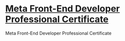# [Meta Front-End Developer Professional Certificate](http://www.example.com)

Meta Front-End Developer Professional Certificate
